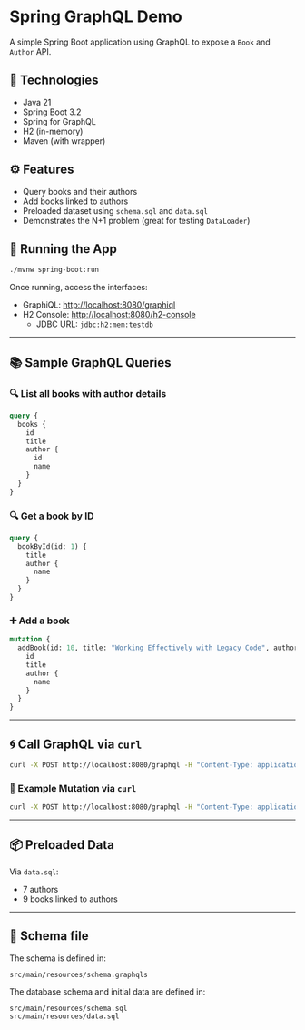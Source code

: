 
# Spring GraphQL Demo

A simple Spring Boot application using GraphQL to expose a `Book` and `Author` API.

## 🧰 Technologies

- Java 21
- Spring Boot 3.2
- Spring for GraphQL
- H2 (in-memory)
- Maven (with wrapper)

## ⚙️ Features

- Query books and their authors
- Add books linked to authors
- Preloaded dataset using `schema.sql` and `data.sql`
- Demonstrates the N+1 problem (great for testing `DataLoader`)

## 🚀 Running the App

```bash
./mvnw spring-boot:run
```

Once running, access the interfaces:

- GraphiQL: [http://localhost:8080/graphiql](http://localhost:8080/graphiql)
- H2 Console: [http://localhost:8080/h2-console](http://localhost:8080/h2-console)
    - JDBC URL: `jdbc:h2:mem:testdb`

---

## 📚 Sample GraphQL Queries

### 🔍 List all books with author details

```graphql
query {
  books {
    id
    title
    author {
      id
      name
    }
  }
}
```

### 🔍 Get a book by ID

```graphql
query {
  bookById(id: 1) {
    title
    author {
      name
    }
  }
}
```

### ➕ Add a book

```graphql
mutation {
  addBook(id: 10, title: "Working Effectively with Legacy Code", authorId: 1) {
    id
    title
    author {
      name
    }
  }
}
```

---

## 🌀 Call GraphQL via `curl`

```bash
curl -X POST http://localhost:8080/graphql -H "Content-Type: application/json" -d '{"query":"query { books { id title author { name } } }"}'
```

### 🧪 Example Mutation via `curl`

```bash
curl -X POST http://localhost:8080/graphql -H "Content-Type: application/json" -d '{"query":"mutation { addBook(id: 11, title: \"The Pragmatic Programmer\", authorId: 1) { id title author { name } } }"}'
```

---

## 📦 Preloaded Data

Via `data.sql`:

- 7 authors
- 9 books linked to authors

---

## 📁 Schema file

The schema is defined in:

```
src/main/resources/schema.graphqls
```

The database schema and initial data are defined in:

```
src/main/resources/schema.sql
src/main/resources/data.sql
```
